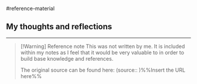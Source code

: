 #reference-material 


## My thoughts and reflections


---


> [!Warning] Reference note
> This was not written by me. It is included within my notes as I feel that it would be very valuable to in order to build base knowledge and references.
> 
> The original source can be found here: (source:: )%%Insert the URL here%%

